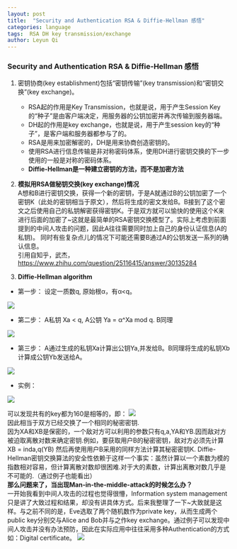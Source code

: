 ```yaml
---
layout: post
title:  "Security and Authentication RSA & Diffie‐Hellman 感悟"
categories: language
tags:  RSA DH key transmission/exchange
author: Leyun Qi
---
```


###  Security and Authentication RSA & Diffie‐Hellman 感悟 

1. 密钥协商(key establishment)包括“密钥传输”(key transmission)和“密钥交换”(key exchange)。  
	
	* RSA起的作用是Key Transmission，也就是说，用于产生Session Key的“种子”是由客户端决定，用服务器的公钥加密并再次传输到服务器端。  
	* DH起的作用是key exchange，也就是说，用于产生session key的“种子”，是客户端和服务器都参与了的。  
	* RSA是用来加密解密的，DH是用来协商创造密钥的。  
	* 使用RSA进行信息传输是非对称密码体系，使用DH进行密钥交换的下一步使用的一般是对称的密码体系。  
	* **Diffie-Hellman是一种建立密钥的方法，而不是加密方法**
	
2. **模拟用RSA做秘钥交换(key exchange)情况**  
A想和B进行密钥交换，获得一个新的密钥，于是A就通过B的公钥加密了一个密钥K（此处的密钥相当于原文），然后将生成的密文发给B。B接到了这个密文之后使用自己的私钥解密获得密钥K。于是双方就可以愉快的使用这个K来进行后面的加密了~这就是最简单的RSA密钥交换模型了。实际上考虑到前面提到的中间人攻击的问题，因此A往往需要同时加上自己的身份认证信息(A的私钥)。 同时有些复杂点儿的情况下可能还需要B通过A的公钥发送一系列的确认信息。  
引用自知乎，武杰，https://www.zhihu.com/question/25116415/answer/30135284  

3. **Diffie‐Hellman algorithm**  

* 第一步：  设定一质数q, 原始根α，有α<q。  

![](http://oyoz58yqn.bkt.clouddn.com/image/jpg/WX20171031-201031@2x.png)

* 第二步：  A私钥 Xa < q, A公钥 Ya = α^Xa mod q. B同理
	
![](http://oyoz58yqn.bkt.clouddn.com/image/jpg/WX20171031-201116@2x.png)

* 第三步：	 A通过生成的私钥Xa计算出公钥Ya,并发给B。B同理将生成的私钥Xb计算成公钥Yb发送给A。

![](http://oyoz58yqn.bkt.clouddn.com/WX20171031-224702@2x.png)

* 实例：  

![](http://oyoz58yqn.bkt.clouddn.com/WX20171031-224755@2x.png)
  
 可以发现共有的key都为160是相等的，即：
 ![](http://oyoz58yqn.bkt.clouddn.com/WX20171031-232723@2x.png)  
 因此相当于双方已经交换了一个相同的秘密密钥.  
 因为XA和XB是保密的，一个敌对方可以利用的参数只有q,a,YA和YB.因而敌对方被迫取离散对数来确定密钥.例如，要获取用户B的秘密密钥，敌对方必须先计算 XB = inda,q(YB) 然后再使用用户B采用的同样方法计算其秘密密钥K. Diffie-Hellman密钥交换算法的安全性依赖于这样一个事实：虽然计算以一个素数为模的指数相对容易，但计算离散对数却很困难.对于大的素数，计算出离散对数几乎是不可能的.（通过例子也能看出）     
 **那么问题来了，当出现Man-in-the-middle-attack的时候怎么办？**  
 一开始我看到中间人攻击的过程也觉得很懵，Information system management只是讲了大致过程和结果，却没有讲具体方式。后来我整理了一下~大致就是这样。与之前不同的是，Eve选取了两个随机数作为private key，从而生成两个public key分别交与Alice and Bob并与之作key exchange。通过例子可以发现中间人攻击并没有办法预防，因此在实际应用中往往采用多种Authentication的方式如：Digital certificate。
 ![](http://oyoz58yqn.bkt.clouddn.com/WX20171101-164853@2x.png)
 